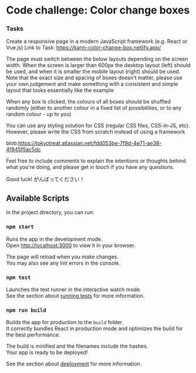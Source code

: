 # Code challenge: Color change boxes

### Tasks

Create a responsive page in a modern JavaScript framework (e.g. React or Vue.js)
Link to Task: https://karm-color-change-box.netlify.app/

The page must switch between the below layouts depending on the screen width. When the screen is larger than 600px the desktop layout (left) should be used, and when it is smaller the mobile layout (right) should be used. Note that the exact size and spacing of boxes doesn't matter, please use your own judgement and make something with a consistent and simple layout that looks essentially like the example

When any box is clicked, the colours of all boxes should be shuffled randomly (either to another colour in a fixed list of possibilities, or to any random colour - up to you)

You can use any styling solution for CSS (regular CSS files, CSS-in-JS, etc). However, please write the CSS from scratch instead of using a framework

blob:https://tokyotreat.atlassian.net/fdd053be-7f9d-4e71-ae38-4f845f5ac5dc

Feel free to include comments to explain the intentions or thoughts behind what you're doing, and please get in touch if you have any questions.

Good luck! がんばってください！

## Available Scripts

In the project directory, you can run:

### `npm start`

Runs the app in the development mode.\
Open [http://localhost:3000](http://localhost:3000) to view it in your browser.

The page will reload when you make changes.\
You may also see any lint errors in the console.

### `npm test`

Launches the test runner in the interactive watch mode.\
See the section about [running tests](https://facebook.github.io/create-react-app/docs/running-tests) for more information.

### `npm run build`

Builds the app for production to the `build` folder.\
It correctly bundles React in production mode and optimizes the build for the best performance.

The build is minified and the filenames include the hashes.\
Your app is ready to be deployed!

See the section about [deployment](https://facebook.github.io/create-react-app/docs/deployment) for more information.

